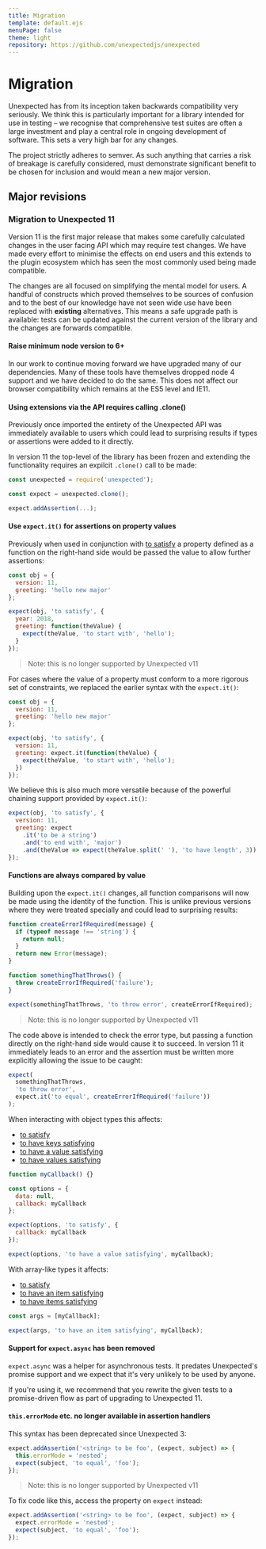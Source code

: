 ```yaml
---
title: Migration
template: default.ejs
menuPage: false
theme: light
repository: https://github.com/unexpectedjs/unexpected
---
```


# Migration

Unexpected has from its inception taken backwards compatibility very
seriously. We think this is particularly important for a library
intended for use in testing &ndash; we recognise that comprehensive test
suites are often a large investment and play a central role in ongoing
development of software. This sets a very high bar for any changes.

The project strictly adheres to semver. As such anything that carries
a risk of breakage is carefully considered, must demonstrate significant
benefit to be chosen for inclusion and would mean a new major version.

## Major revisions

### Migration to Unexpected 11

Version 11 is the first major release that makes some carefully
calculated changes in the user facing API which may require test
changes. We have made every effort to minimise the effects on end
users and this extends to the plugin ecosystem which has seen the
most commonly used being made compatible.

The changes are all focused on simplifying the mental model for users.
A handful of constructs which proved themselves to be sources of
confusion and to the best of our knowledge have not seen wide use
have been replaced with **existing** alternatives. This means a safe
upgrade path is available: tests can be updated against the current
version of the library and the changes are forwards compatible.

#### Raise minimum node version to 6+

In our work to continue moving forward we have upgraded many of our
dependencies. Many of these tools have themselves dropped node 4
support and we have decided to do the same. This does not affect our
browser compatibility which remains at the ES5 level and IE11.

#### Using extensions via the API requires calling .clone()

Previously once imported the entirety of the Unexpected API was
immediately available to users which could lead to surprising
results if types or assertions were added to it directly.

In version 11 the top-level of the library has been frozen and
extending the functionality requires an expilcit `.clone()` call
to be made:

<!-- unexpected-markdown evaluate:false -->
<!-- eslint-skip -->
```js
const unexpected = require('unexpected');

const expect = unexpected.clone();

expect.addAssertion(...);
```

#### Use `expect.it()` for assertions on property values

Previously when used in conjunction with [to satisfy](../assertions/any/to-satisfy/)
a property
defined as a function on the right-hand side would be passed the
value to allow further assertions:

<!-- unexpected-markdown evaluate:false -->
```js
const obj = {
  version: 11,
  greeting: 'hello new major'
};

expect(obj, 'to satisfy', {
  year: 2018,
  greeting: function(theValue) {
    expect(theValue, 'to start with', 'hello');
  }
});
```

> Note: this is no longer supported by Unexpected v11

For cases where the value of a property must conform to a more
rigorous set of constraints, we replaced the earlier syntax with
the `expect.it()`:

```js
const obj = {
  version: 11,
  greeting: 'hello new major'
};

expect(obj, 'to satisfy', {
  version: 11,
  greeting: expect.it(function(theValue) {
    expect(theValue, 'to start with', 'hello');
  })
});
```

We believe this is also much more versatile because of the powerful
chaining support provided by `expect.it()`:

```js
expect(obj, 'to satisfy', {
  version: 11,
  greeting: expect
    .it('to be a string')
    .and('to end with', 'major')
    .and(theValue => expect(theValue.split(' '), 'to have length', 3))
});
```

#### Functions are always compared by value

Building upon the `expect.it()` changes, all function comparisons
will now be made using the identity of the function. This is unlike
previous versions where they were treated specially and could lead
to surprising results:

```js
function createErrorIfRequired(message) {
  if (typeof message !== 'string') {
    return null;
  }
  return new Error(message);
}

function somethingThatThrows() {
  throw createErrorIfRequired('failure');
}
```

<!-- unexpected-markdown evaluate:false -->
```js
expect(somethingThatThrows, 'to throw error', createErrorIfRequired);
```

> Note: this is no longer supported by Unexpected v11

The code above is intended to check the error type, but passing a
function directly on the right-hand side would cause it to succeed.
In version 11 it immediately leads to an error and the assertion
must be written more explicitly allowing the issue to be caught:

```js
expect(
  somethingThatThrows,
  'to throw error',
  expect.it('to equal', createErrorIfRequired('failure'))
);
```

When interacting with object types this affects:

- [to satisfy](../assertions/any/to-satisfy/)
- [to have keys satisfying](../assertions/object/to-have-keys-satisfying/)
- [to have a value satisfying](../assertions/object/to-have-a-value-satisfying/)
- [to have values satisfying](../assertions/object/to-have-values-satisfying/)

```js
function myCallback() {}

const options = {
  data: null,
  callback: myCallback
};

expect(options, 'to satisfy', {
  callback: myCallback
});

expect(options, 'to have a value satisfying', myCallback);
```

With array-like types it affects:

- [to satisfy](../assertions/any/to-satisfy/)
- [to have an item satisfying](../assertions/array-like/to-have-an-item-satisfying/)
- [to have items satisfying](../assertions/array-like/to-have-items-satisfying/)

```js
const args = [myCallback];

expect(args, 'to have an item satisfying', myCallback);
```

#### Support for `expect.async` has been removed

`expect.async` was a helper for asynchronous tests. It predates Unexpected's
promise support and we expect that it's very unlikely to be used by anyone.

If you're using it, we recommend that you rewrite the given tests to a
promise-driven flow as part of upgrading to Unexpected 11.

#### `this.errorMode` etc. no longer available in assertion handlers

This syntax has been deprecated since Unexpected 3:

<!-- unexpected-markdown evaluate:false -->
```js
expect.addAssertion('<string> to be foo', (expect, subject) => {
  this.errorMode = 'nested';
  expect(subject, 'to equal', 'foo');
});
```

> Note: this is no longer supported by Unexpected v11

To fix code like this, access the property on `expect` instead:

```js
expect.addAssertion('<string> to be foo', (expect, subject) => {
  expect.errorMode = 'nested';
  expect(subject, 'to equal', 'foo');
});
```
